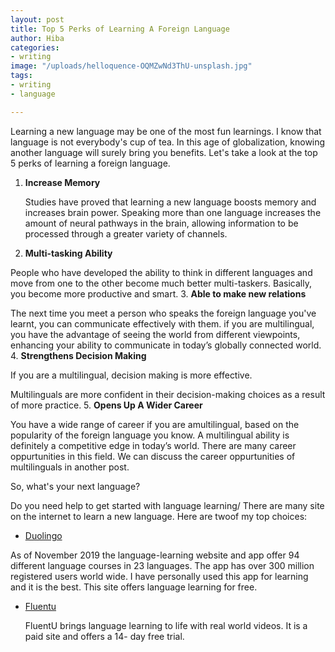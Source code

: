 ```yaml
---
layout: post
title: Top 5 Perks of Learning A Foreign Language
author: Hiba
categories:
- writing
image: "/uploads/helloquence-OQMZwNd3ThU-unsplash.jpg"
tags:
- writing
- language

---
```

Learning a new language may be one of the most fun learnings. I know that language is not everybody's cup of tea. In this age of globalization, knowing another language will surely bring you benefits. Let's take a look at the top 5 perks of learning a foreign language. 

1. **Increase Memory**

   Studies have proved that learning a new language boosts memory and increases brain power. Speaking more than one language increases the amount of neural pathways in the brain, allowing information to be processed through a greater variety of channels.
2.  **Multi-tasking Ability**

   People who have developed the ability to think in different languages and move from one to the other become much better multi-taskers. Basically, you become more productive and smart.
3. **Able to make new relations**

   The next time you meet a person who speaks the foreign language you've learnt, you can communicate effectively with them. if you are multilingual, you have the advantage of seeing the world from different viewpoints, enhancing your ability to communicate in today’s globally connected world.
4. **Strengthens Decision Making**

   If you are a multilingual, decision making is more effective. 

   Multilinguals are more confident in their decision-making choices as a result of more practice.
5. **Opens Up A Wider Career**

   You have a wide range of career if you are  amultilingual, based on the popularity of the foreign language you know. A multilingual ability is definitely a competitive edge in today’s world. There are many career oppurtunities in this field. We can discuss the career oppurtunities of multilinguals in another post.

So, what's your next language?

Do you need help to get started with language learning/ There are many site on the internet to learn a new language. Here are twoof my top choices:

* [Duolingo](https://www.duolingo.com/ "duolingo")

As of November 2019 the language-learning website and app offer 94 different language courses in 23 languages. The app has over 300 million registered users world wide. I have personally used this app for learning and it is the best. This site offers language learning for free.

* [Fluentu](https://www.fluentu.com/ "fluentu")

  FluentU brings language learning to life with real world videos. It is a paid site and offers a 14- day free trial.